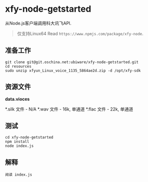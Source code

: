 # xfy-node-getstarted
从Node.js客户端调用科大讯飞API.

> 仅支持Linux64
Read ```https://www.npmjs.com/package/xfy-node```.

## 准备工作
```
git clone git@git.oschina.net:ubiware/xfy-node-getstarted.git
cd resources
sudo unzip xfyun_Linux_voice_1135_5864ae2d.zip -d /opt/xfy-sdk
```

## 资源文件
**data.vioces**

*.silk 文件 - N/A
*.wav 文件 - 16k, 单通道
*.flac 文件 - 22k, 单通道

## 测试
```
cd xfy-node-getstarted
npm install
node index.js
```

## 解释
```
阅读 index.js
```